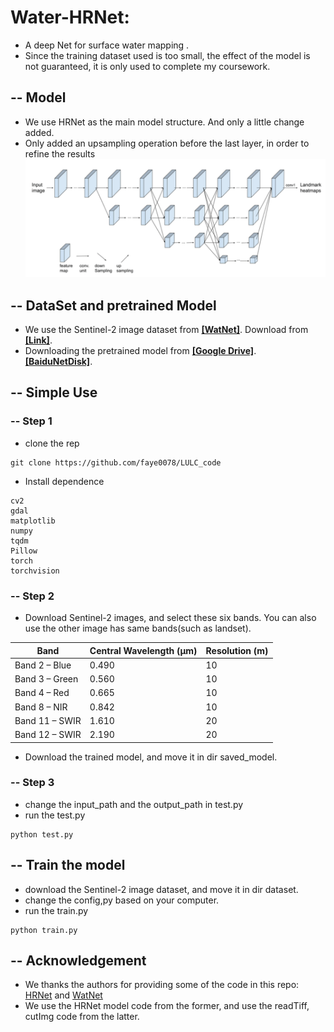 
# Water-HRNet: 

- A deep Net for surface water mapping .
- Since the training dataset used is too small, the effect of the model is not guaranteed, it is only used to complete my coursework.

## -- Model
- We use HRNet as the main model structure. And only a little change added. 
- Only added an upsampling operation before the last layer, in order to refine the results
  ![watnet](image/HRnet.png)

## -- DataSet and pretrained Model
- We use the Sentinel-2 image dataset from [**[WatNet]**](https://github.com/xinluo2018/WatNet). Download from [**[Link]**](https://doi.org/10.5281/zenodo.5205674).
- Downloading the pretrained model from  [**[Google Drive]**](https://github.com/xinluo2018/WatNet). [**[BaiduNetDisk]**](https://github.com/xinluo2018/WatNet).

## **-- Simple Use**

### -- Step 1
- clone the rep
~~~console
git clone https://github.com/faye0078/LULC_code
~~~
- Install dependence
```
cv2
gdal
matplotlib
numpy
tqdm
Pillow
torch
torchvision
```

### -- Step 2
- Download Sentinel-2 images, and select these six bands. You can also use the other image has same bands(such as landset). 

| Band          | Central Wavelength (µm) | Resolution (m) |
| ------------- | ----------------------- | -------------- |
| Band 2 – Blue | 0.490                   | 10             |
|Band 3 – Green	|0.560	|10	|
|Band 4 – Red	|0.665	|10	|
|Band 8 – NIR	|0.842	|10	|
|Band 11 – SWIR	|1.610	|20 |
|Band 12 – SWIR	|2.190	|20 |	

- Download the trained model, and move it in dir saved_model.

### -- Step 3

- change the input_path and the output_path in test.py
- run the test.py
~~~console
python test.py
~~~

## **-- Train the model**

- download the  Sentinel-2 image dataset, and move it in dir dataset.
- change the config,py based on your computer.
- run the train.py
~~~console
python train.py
~~~

## -- Acknowledgement  
- We thanks the authors for providing some of the code in this repo:  
[HRNet](https://github.com/HRNet/HRNet-Semantic-Segmentation) and [WatNet](https://github.com/xinluo2018/WatNet)  
- We use the HRNet model code from the former, and use the readTiff, cutImg code from the latter.

